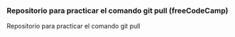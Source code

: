 ### Repositorio para practicar el comando git pull (freeCodeCamp)
Repositorio para practicar el comando git pull
